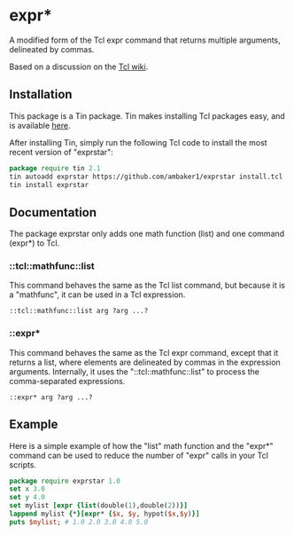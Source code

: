 # expr\*
A modified form of the Tcl expr command that returns multiple arguments, delineated by commas.

Based on a discussion on the [Tcl wiki](https://wiki.tcl-lang.org/page/expr%2A).

## Installation
This package is a Tin package. Tin makes installing Tcl packages easy, and is available [here](https://github.com/ambaker1/Tin).

After installing Tin, simply run the following Tcl code to install the most recent version of "exprstar":

```tcl
package require tin 2.1
tin autoadd exprstar https://github.com/ambaker1/exprstar install.tcl
tin install exprstar
```

## Documentation
The package exprstar only adds one math function (list) and one command (expr\*) to Tcl.

### \:\:tcl\:\:mathfunc\:\:list
This command behaves the same as the Tcl list command, but because it is a "mathfunc", it can be used in a Tcl expression.
```
::tcl::mathfunc::list arg ?arg ...?
```

### \:\:expr\*
This command behaves the same as the Tcl expr command, except that it returns a list, where elements are delineated by commas in the expression arguments. Internally, it uses the "\:\:tcl\:\:mathfunc\:\:list" to process the comma-separated expressions.
```
::expr* arg ?arg ...?
```

## Example
Here is a simple example of how the "list" math function and the "expr\*" command can be used to reduce the number of "expr" calls in your Tcl scripts.
```tcl
package require exprstar 1.0
set x 3.0
set y 4.0
set mylist [expr {list(double(1),double(2))}]
lappend mylist {*}[expr* {$x, $y, hypot($x,$y)}]
puts $mylist; # 1.0 2.0 3.0 4.0 5.0
```

